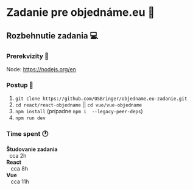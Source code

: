# Zadanie pre objednáme.eu 🍕

## Rozbehnutie zadania 💻
### Prerekvizity 🔧
 Node: https://nodejs.org/en

### Postup 📓
1. ```git clone https://github.com/OSBringer/objedname.eu-zadanie.git ```
2. ```cd react/react-objedname``` || ```cd vue/vue-objedname```
3. ```npm install``` (prípadne ```npm i  --legacy-peer-deps```)
4. ```npm run dev``` 
  
### Time spent 🕐
  **Študovanie zadania**\
   &nbsp;&nbsp;cca 2h\
  **React**\
  &nbsp; &nbsp;cca 8h\
  **Vue**\
   &nbsp; &nbsp;cca 11h
